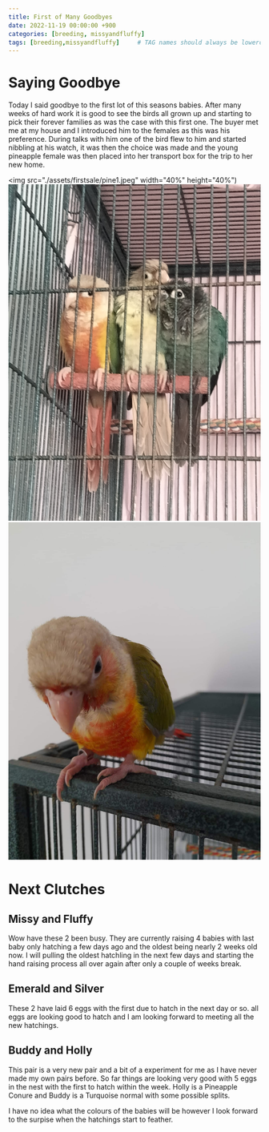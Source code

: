 ```yaml
---
title: First of Many Goodbyes
date: 2022-11-19 00:00:00 +900
categories: [breeding, missyandfluffy]
tags: [breeding,missyandfluffy]     # TAG names should always be lowercase
---
```


# Saying Goodbye

Today I said goodbye to the first lot of this seasons babies. After many weeks of hard work it is good to see the birds all grown up and starting to pick their forever families as was the case with this first one. The buyer met me at my house and I introduced him to the females as this was his preference. During talks with him one of the bird flew to him and started nibbling at his watch, it was then the choice was made and the young pineapple female was then placed into her transport box for the trip to her new home.

<img src="./assets/firstsale/pine1.jpeg" width="40%" height="40%")
![group 1](/assets/firstsale/group1.jpg)
![pineapple 2](/assets/firstsale/pine2.jpeg)

# Next Clutches

## Missy and Fluffy

Wow have these 2 been busy. They are currently raising 4 babies with last baby only hatching a few days ago and the oldest being nearly 2 weeks old now. I will pulling the oldest hatchling in the next few days and starting the hand raising process all over again after only a couple of weeks break.

## Emerald and Silver

These 2 have laid 6 eggs with the first due to hatch in the next day or so. all eggs are looking good to hatch and I am looking forward to meeting all the new hatchings.

## Buddy and Holly

This pair is a very new pair and a bit of a experiment for me as I have never made my own pairs before. So far things are looking very good with 5 eggs in the nest with the first to hatch within the week. Holly is a Pineapple Conure and Buddy is a Turquoise normal with some possible splits.

I have no idea what the colours of the babies will be however I look forward to the surpise when the hatchings start to feather.
